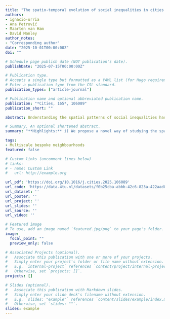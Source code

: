 ```yaml
---
title: "The spatio-temporal evolution of social inequalities in cities: a multidimensional, multiscalar and longitudinal approach for neighbourhood classification"
authors:
- ignacio-urria
- Ana Petrović
- Maarten van Ham
- David Manley
author_notes:
- "Corresponding author"
date: "2025-10-01T00:00:00Z"
doi: ""

# Schedule page publish date (NOT publication's date).
publishDate: "2025-07-15T00:00:00Z"

# Publication type.
# Accepts a single type but formatted as a YAML list (for Hugo requirements).
# Enter a publication type from the CSL standard.
publication_types: ["article-journal"]

# Publication name and optional abbreviated publication name.
publication: "*Cities, 165*, 106089"
publication_short: ""

abstract: Understanding the spatial patterns of social inequalities has been a longstanding concern in urban studies. Geodemographic classifications, which group neighbourhoods based on multiple social and physical dimensions, offer a useful tool for this purpose. However, most classifications rely on fixed single-scale administrative boundaries, while studies that adopt multiscale approaches often focus on a single dimension and cover only limited time periods. This limits our understanding of how urban social inequalities evolve over time and across spatial scales. In this study, we extend the geodemographic approach to incorporate multiple dimensions, time periods, and geographical scales, enabling a more comprehensive analysis of the spatio-temporal configuration of urban change. We develop multidimensional, multiscale, and longitudinal spatial profiles of residential contexts in the Metropolitan Agglomeration of Amsterdam (MAA) using bespoke neighbourhoods constructed from detailed population register data (1999–2022). Our results show that the interaction of socioeconomic status, migration background, life-course stages, and housing tenure provides a richer understanding of urban stratification than traditional models based solely on income or ethnicity. The longitudinal perspective reveals distinct timing differences in urban reconfigurations, such as gentrification and displacement, which emerge locally and consolidate more broadly over time. The multiscale approach highlights how patterns of urban change are scale-dependent, with large-scale dynamics, such as poverty suburbanisation and inner-city gentrification, coexisting with the formation of smaller enclaves in areas undergoing or at risk of change. These findings highlight the need for integrated multidimensional, temporal, and multiscale frameworks to better capture the evolving nature of sociospatial inequalities in cities.

# Summary. An optional shortened abstract.
summary: "**Highlights:** i) We propose a novel way of studying the spatio-temporal evolution of urban inequalities ii) We capture the social complexity of the urban environment using multiple dimensions, spatial scales and time periods iii) Amsterdam's urban divide stems from gentrification, suburbanisation of poverty/affluence, and fragmentation of older adults iv) These processes vary in timing, are scale-sensitive, and depend on location"

tags:
- Multiscale bespoke neighbourhoods
featured: false

# Custom links (uncomment lines below)
# links:
# - name: Custom Link
#   url: http://example.org

url_pdf: 'https://doi.org/10.1016/j.cities.2025.106089'
url_code: 'https://data.4tu.nl/datasets/f0b25cba-abbb-42c6-823a-422aad8c0721'
url_dataset: ''
url_poster: ''
url_project: ''
url_slides: ''
url_source: ''
url_video: '' 

# Featured image
# To use, add an image named `featured.jpg/png` to your page's folder. 
image:
  focal_point: ""
  preview_only: false

# Associated Projects (optional).
#   Associate this publication with one or more of your projects.
#   Simply enter your project's folder or file name without extension.
#   E.g. `internal-project` references `content/project/internal-project/index.md`.
#   Otherwise, set `projects: []`.
projects: []

# Slides (optional).
#   Associate this publication with Markdown slides.
#   Simply enter your slide deck's filename without extension.
#   E.g. `slides: "example"` references `content/slides/example/index.md`.
#   Otherwise, set `slides: ""`.
slides: example
---
```


